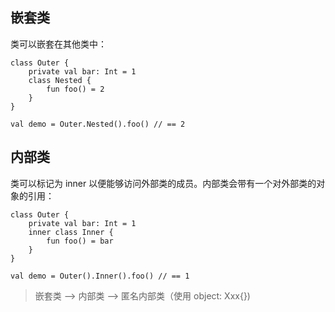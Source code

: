 ## 嵌套类

类可以嵌套在其他类中：

```
class Outer {
    private val bar: Int = 1
    class Nested {
        fun foo() = 2
    }
}
​
val demo = Outer.Nested().foo() // == 2
```

## 内部类

类可以标记为 inner 以便能够访问外部类的成员。内部类会带有一个对外部类的对象的引用：

```
class Outer {
    private val bar: Int = 1
    inner class Inner {
        fun foo() = bar
    }
}
​
val demo = Outer().Inner().foo() // == 1
```

> 嵌套类 --> 内部类 --> 匿名内部类（使用 object: Xxx{})
